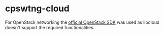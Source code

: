 # cpswtng-cloud


For OpenStack networking the [official OpenStack SDK](http://developer.openstack.org/sdks/python/openstacksdk/users/index.html)
 was used as libcloud doesn't support the required functionalities. 